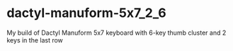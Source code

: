 # dactyl-manuform-5x7_2_6
My build of Dactyl Manuform 5x7 keyboard with 6-key thumb cluster and 2 keys in the last row
